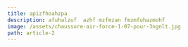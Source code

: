 ```yaml
---
title: apizfhoahzpa
description: afuhalzuf  azhf mzfmzan fmzmfohazmohf
image: /assets/chaussure-air-force-1-07-pour-3ngnlt.jpg
path: article-2
---
```

